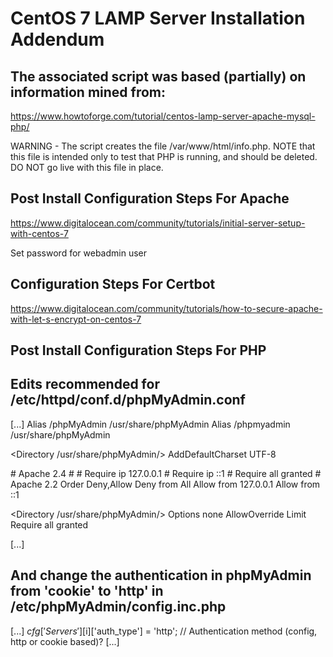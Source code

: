 
CentOS 7 LAMP Server Installation Addendum
==========================================

The associated script was based (partially) on information mined from:
----------------------------------------------------------------------
https://www.howtoforge.com/tutorial/centos-lamp-server-apache-mysql-php/

WARNING - The script creates the file /var/www/html/info.php.
NOTE that this file is intended only to test that PHP is running,
     and should be deleted.  DO NOT go live with this file in place.

Post Install Configuration Steps For Apache
-------------------------------------------
https://www.digitalocean.com/community/tutorials/initial-server-setup-with-centos-7

Set password for webadmin user


Configuration Steps For Certbot
-------------------------------------------
https://www.digitalocean.com/community/tutorials/how-to-secure-apache-with-let-s-encrypt-on-centos-7

Post Install Configuration Steps For PHP
----------------------------------------
Edits recommended for /etc/httpd/conf.d/phpMyAdmin.conf
-------------------------------------------------------

[...]
Alias /phpMyAdmin /usr/share/phpMyAdmin
Alias /phpmyadmin /usr/share/phpMyAdmin

<Directory /usr/share/phpMyAdmin/>
 AddDefaultCharset UTF-8

 <IfModule mod_authz_core.c>
 # Apache 2.4
# <RequireAny>
# Require ip 127.0.0.1
# Require ip ::1
# </RequireAny>
 Require all granted
 </IfModule>
 <IfModule !mod_authz_core.c>
 # Apache 2.2
 Order Deny,Allow
 Deny from All
 Allow from 127.0.0.1
 Allow from ::1
 </IfModule>
</Directory>



<Directory /usr/share/phpMyAdmin/>
        Options none
        AllowOverride Limit
        Require all granted
</Directory>

[...] 

And change the authentication in phpMyAdmin from 'cookie' to 'http' in /etc/phpMyAdmin/config.inc.php
-----------------------------------------------------------------------------------------------------

[...]
$cfg['Servers'][$i]['auth_type']     = 'http';    // Authentication method (config, http or cookie based)?
[...]







